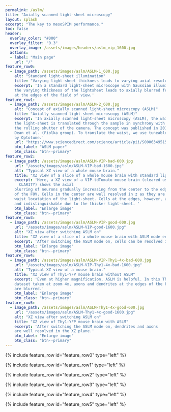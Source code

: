```yaml
---
permalink: /aslm/
title: "Axially scanned light-sheet microscopy"
layout: splash
excerpt: "The key to mesoSPIM performance."
toc: false
header:
  overlay_color: "#000"
  overlay_filter: "0.3"
  overlay_image: /assets/images/headers/aslm_vip_1600.jpg
  actions:
  - label: "Main page"
    url: "/"
feature_row0:
  - image_path: /assets/images/aslm/ASLM-1_600.jpg
    alt: "Standard light-sheet illumination"
    title: "Varying light-sheet thickness leads to varying axial resolution."
    excerpt: 'In a standard light-sheet microscope with Gaussian illumination,
    the varying thickness of the lightsheet leads to axially blurred features
    at the edges of the field of view.'
feature_row1:
  - image_path: /assets/images/aslm/ASLM-2_600.jpg
    alt: "Concept of axially scanned light-sheet microscopy (ASLM)"
    title: "Axially scanned light-sheet microscopy (ASLM)"
    excerpt: 'In axially scanned light-sheet microscopy (ASLM), the waist of
    the light-sheet is translated through the sample in synchrony with
    the rolling shutter of the camera. The concept was published in 2015 by
    Dean et al. (Fiolka group). To translate the waist, we use tuneable lenses
    by Optotune.'
    url: "https://www.sciencedirect.com/science/article/pii/S0006349515004981"
    btn_label: "ASLM paper"
    btn_class: "btn--primary"
feature_row2:
  - image_path: /assets/images/aslm/ASLM-VIP-bad-600.jpg
    url: "/assets/images/aslm/ASLM-VIP-bad-1600.jpg"
    alt: "Typical XZ view of a whole mouse brain."
    title: "XZ view of a slice of a whole mouse brain with standard light-sheet illumination."
    excerpt: 'Here, a XZ view of a VIP-tdTomato mouse brain (cleared using passive
      CLARITY) shows the axial
    blurring of neurons gradually increasing from the center to the edges
    of the FOV. Cells in the center are well resolved in z as they are close to the
    waist locatation of the light-sheet. Cells at the edges, however, are blurred
    and indistinguishable due to the thicker light-sheet. '
    btn_label: "Enlarge image"
    btn_class: "btn--primary"
feature_row3:
  - image_path: /assets/images/aslm/ASLM-VIP-good-600.jpg
    url: "/assets/images/aslm/ASLM-VIP-good-1600.jpg"
    alt: "XZ view after switching ASLM on"
    title: "XZ view of a slice of a whole mouse brain with ASLM mode enabled"
    excerpt: 'After switching the ASLM mode on, cells can be resolved in the axial direction across the whole FOV.'
    btn_label: "Enlarge image"
    btn_class: "btn--primary"
feature_row4:
  - image_path: /assets/images/aslm/ASLM-VIP-Thy1-4x-bad-600.jpg
    url: "/assets/images/aslm/ASLM-VIP-Thy1-4x-bad-1600.jpg"
    alt: "Typical XZ view of a mouse brain."
    title: "XZ view of Thy1-YFP mouse brain without ASLM"
    excerpt: 'Even at higher magnification, ASLM is helpful. In this Thy1-YFP
    dataset taken at zoom 4x, axons and dendrites at the edges of the FOV
    are blurred.'
    btn_label: "Enlarge image"
    btn_class: "btn--primary"
feature_row5:
  - image_path: /assets/images/aslm/ASLM-Thy1-4x-good-600.jpg
    url: "/assets/images/aslm/ASLM-Thy1-4x-good-1600.jpg"
    alt: "XZ view after switching ASLM on"
    title: "XZ view of Thy1-YFP mouse brain with ASLM"
    excerpt: 'After switching the ASLM mode on, dendrites and axons
    are well resolved in the XZ plane.'
    btn_label: "Enlarge image"
    btn_class: "btn--primary"
---
```

{% include feature_row id="feature_row0" type="left" %}

{% include feature_row id="feature_row1" type="left" %}

{% include feature_row id="feature_row2" type="left" %}

{% include feature_row id="feature_row3" type="left" %}

{% include feature_row id="feature_row4" type="left" %}

{% include feature_row id="feature_row5" type="left" %}
